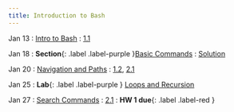 ```yaml
---
title: Introduction to Bash
---
```


Jan 13
: [Intro to Bash](#)
  : [1.1](#)

Jan 18
: **Section**{: .label .label-purple }[Basic Commands](#)
  : [Solution](#)

Jan 20
: [Navigation and Paths](#)
  : [1.2](#), [2.1](#)

Jan 25
: **Lab**{: .label .label-purple } [Loops and Recursion](#)

Jan 27
: [Search Commands](#)
  : [2.1](#)
: **HW 1 due**{: .label .label-red }
